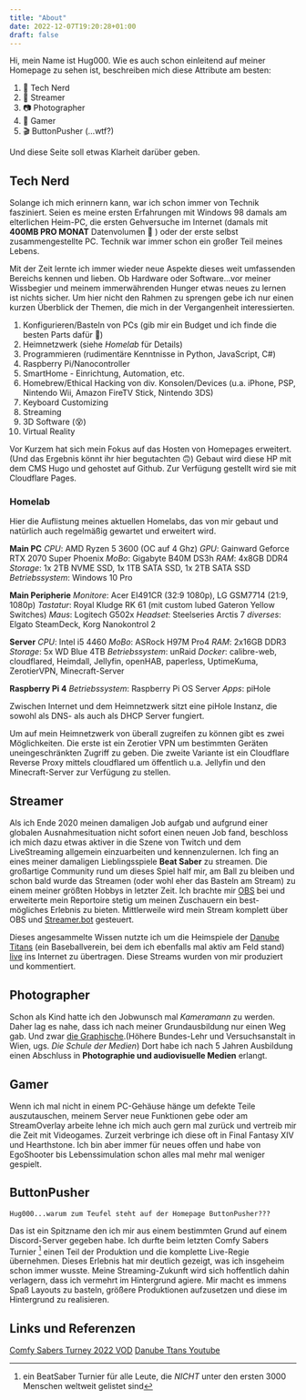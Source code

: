 ```yaml
---
title: "About"
date: 2022-12-07T19:20:28+01:00
draft: false
---
```

Hi, mein Name ist Hug000. Wie es auch schon einleitend auf meiner Homepage zu sehen ist, beschreiben mich diese Attribute am besten:

1. 🤖 Tech Nerd
2. 🎥 Streamer
3. 📷 Photographer
4. 👾 Gamer
5. 🎬 ButtonPusher (...wtf?)

Und diese Seite soll etwas Klarheit darüber geben.

## Tech Nerd

Solange ich mich erinnern kann, war ich schon immer von Technik fasziniert. Seien es meine ersten Erfahrungen mit Windows 98 damals am elterlichen Heim-PC, die ersten Gehversuche im Internet (damals mit **400MB PRO MONAT** Datenvolumen 🤯 ) oder der erste selbst zusammengestellte PC. Technik war immer schon ein großer Teil meines Lebens.

Mit der Zeit lernte ich immer wieder neue Aspekte dieses weit umfassenden Bereichs kennen und lieben. Ob Hardware oder Software...vor meiner Wissbegier und meinem immerwährenden Hunger etwas neues zu lernen ist nichts sicher. Um hier nicht den Rahmen zu sprengen gebe ich nur einen kurzen Überblick der Themen, die mich in der Vergangenheit interessierten.

1. Konfigurieren/Basteln von PCs (gib mir ein Budget und ich finde die besten Parts dafür 🤑)
2. Heimnetzwerk (siehe *Homelab* für Details)
3. Programmieren (rudimentäre Kenntnisse in Python, JavaScript, C#)
4. Raspberry Pi/Nanocontroller
5. SmartHome - Einrichtung, Automation, etc.
6. Homebrew/Ethical Hacking von div. Konsolen/Devices (u.a. iPhone, PSP, Nintendo Wii, Amazon FireTV Stick, Nintendo 3DS)
7. Keyboard Customizing
8. Streaming
9. 3D Software (😵)
10. Virtual Reality

Vor Kurzem hat sich mein Fokus auf das Hosten von Homepages erweitert. (Und das Ergebnis könnt ihr hier begutachten 🙃) Gebaut wird diese HP mit dem CMS Hugo und gehostet auf Github. Zur Verfügung gestellt wird sie mit Cloudflare Pages.

### Homelab

Hier die Auflistung meines aktuellen Homelabs, das von mir gebaut und natürlich auch regelmäßig gewartet und erweitert wird.

**Main PC**
*CPU*: AMD Ryzen 5 3600 (OC auf 4 Ghz)
*GPU*: Gainward Geforce RTX 2070 Super Phoenix
*MoBo*: Gigabyte B40M DS3h
*RAM*: 4x8GB DDR4 
*Storage*: 1x 2TB NVME SSD, 1x 1TB SATA SSD, 1x 2TB SATA SSD
*Betriebssystem*: Windows 10 Pro

**Main Peripherie**
*Monitore*: Acer EI491CR (32:9 1080p), LG GSM7714 (21:9, 1080p)
*Tastatur*: Royal Kludge RK 61 (mit custom lubed Gateron Yellow Switches)
*Maus*: Logitech G502x
*Headset*: Steelseries Arctis 7
*diverses*: Elgato SteamDeck, Korg Nanokontrol 2

**Server**
*CPU*: Intel i5 4460
*MoBo*: ASRock H97M Pro4
*RAM*: 2x16GB DDR3
*Storage*: 5x WD Blue 4TB
*Betriebssystem*: unRaid
*Docker*: calibre-web, cloudflared, Heimdall, Jellyfin, openHAB, paperless, UptimeKuma, ZerotierVPN, Minecraft-Server

**Raspberry Pi 4**
*Betriebssystem*: Raspberry Pi OS Server
*Apps*: piHole

Zwischen Internet und dem Heimnetzwerk sitzt eine piHole Instanz, die sowohl als DNS- als auch als DHCP Server fungiert. 

Um auf mein Heimnetzwerk von überall zugreifen zu können gibt es zwei Möglichkeiten. Die erste ist ein Zerotier VPN um bestimmten Geräten uneingeschränkten Zugriff zu geben. Die zweite Variante ist ein Cloudflare Reverse Proxy mittels cloudflared um öffentlich u.a. Jellyfin und den Minecraft-Server zur Verfügung zu stellen.

## Streamer

Als ich Ende 2020 meinen damaligen Job aufgab und aufgrund einer globalen Ausnahmesituation nicht sofort einen neuen Job fand, beschloss ich mich dazu etwas aktiver in die Szene von Twitch und dem LiveStreaming allgemein einzuarbeiten und kennenzulernen. Ich fing an eines meiner damaligen Lieblingsspiele **Beat Saber** zu streamen. Die großartige Community rund um dieses Spiel half mir, am Ball zu bleiben und schon bald wurde das Streamen (oder wohl eher das Basteln am Stream) zu einem meiner größten Hobbys in letzter Zeit. Ich brachte mir [OBS](https://obsproject.com/de) bei und erweiterte mein Reportoire stetig um meinen Zuschauern ein best-mögliches Erlebnis zu bieten. Mittlerweile wird mein Stream komplett über OBS und [Streamer.bot](https://streamer.bot/) gesteuert. 

Dieses angesammelte Wissen nutzte ich um die Heimspiele der  [Danube Titans](https://danube-titans.at/) (ein Baseballverein, bei dem ich ebenfalls mal aktiv am Feld stand) [live](https://www.twitch.tv/danube_titans) ins Internet zu übertragen. Diese Streams wurden von mir produziert und kommentiert.

## Photographer

Schon als Kind hatte ich den Jobwunsch mal *Kameramann* zu werden. Daher lag es nahe, dass ich nach meiner Grundausbildung nur einen Weg gab. Und zwar [die Graphische](https://www.graphische.net/).(Höhere Bundes-Lehr und Versuchsanstalt in Wien, ugs. *Die Schule der Medien*) Dort habe ich nach 5 Jahren Ausbildung einen Abschluss in **Photographie und audiovisuelle Medien** erlangt.

## Gamer

Wenn ich mal nicht in einem PC-Gehäuse hänge um defekte Teile auszutauschen, meinem Server neue Funktionen gebe oder am StreamOverlay arbeite lehne ich mich auch gern mal zurück und vertreib mir die Zeit mit Videogames. Zurzeit verbringe ich diese oft in Final Fantasy XIV und Hearthstone. Ich bin aber immer für neues offen und habe von EgoShooter bis Lebenssimulation schon alles mal mehr mal weniger gespielt.

## ButtonPusher

```
Hug000...warum zum Teufel steht auf der Homepage ButtonPusher???
```

Das ist ein Spitzname den ich mir aus einem bestimmten Grund auf einem Discord-Server gegeben habe. Ich durfte beim letzten Comfy Sabers Turnier [^1] einen Teil der Produktion und die komplette Live-Regie übernehmen. Dieses Erlebnis hat mir deutlich gezeigt, was ich insgeheim schon immer wusste. Meine Streaming-Zukunft wird sich hoffentlich dahin verlagern, dass ich vermehrt im Hintergrund agiere. Mir macht es immens Spaß Layouts zu basteln, größere Produktionen aufzusetzen und diese im Hintergrund zu realisieren. 


[^1]: ein BeatSaber Turnier für alle Leute, die *NICHT* unter den ersten 3000 Menschen weltweit gelistet sind

## Links und Referenzen

 [Comfy Sabers Turney 2022 VOD](https://www.youtube.com/watch?v=SwwWGm8KeYU&t)
 [Danube Ttans Youtube](https://www.youtube.com/@danubetitansofficial8004)
